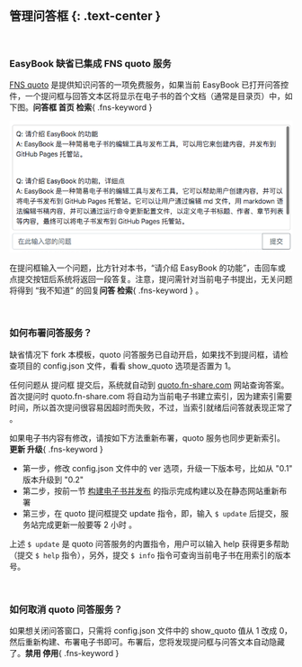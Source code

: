 管理问答框 {: .text-center }
----------

&nbsp;

### EasyBook 缺省已集成 FNS quoto 服务

[FNS quoto](https://quoto.fn-share.com) 是提供知识问答的一项免费服务，如果当前 EasyBook 已打开问答控件，一个提问框与回答文本区将显示在电子书的首个文档（通常是目录页）中，如下图。**问答框 首页 检索**{ .fns-keyword }

![quoto 问答框](res/submit_quoto.gif)

在提问框输入一个问题，比方针对本书，“请介绍 EasyBook 的功能”，击回车或点提交按钮后系统将返回一段答复。注意，提问需针对当前电子书提出，无关问题将得到 “我不知道” 的回复**问答 检索**{ .fns-keyword } 。

&nbsp;

### 如何布署问答服务？

缺省情况下 fork 本模板，quoto 问答服务已自动开启，如果找不到提问框，请检查项目的 config.json 文件，看看 show_quoto 选项是否置为 1。

任何问题从 提问框 提交后，系统就自动到 [quoto.fn-share.com](https://quoto.fn-share.com) 网站查询答案。首次提问时 quoto.fn-share.com 将自动为当前电子书建立索引，因为建索引需要时间，所以首次提问很容易因超时而失败，不过，当索引就绪后问答就表现正常了 。

如果电子书内容有修改，请按如下方法重新布署，quoto 服务也同步更新索引。**更新 升级**{ .fns-keyword }

- 第一步，修改 config.json 文件中的 ver 选项，升级一下版本号，比如从 "0.1" 版本升级到 "0.2"
- 第二步，按前一节 [构建电子书并发布](#2.3) 的指示完成构建以及在静态网站重新布署
- 第三步，在 quoto 提问框提交 update 指令，即，输入 `$ update` 后提交，服务站完成更新一般要等 2 小时 。

上述 `$ update` 是 quoto 问答服务的内置指令，用户可以输入 help 获得更多帮助（提交 `$ help` 指令），另外，提交 `$ info` 指令可查询当前电子书在用索引的版本号。

&nbsp;

### 如何取消 quoto 问答服务？

如果想关闭问答窗口，只需将 config.json 文件中的 show_quoto 值从 1 改成 0，然后重新构建、布署电子书即可。布署后，您将发现提问框与问答文本自动隐藏了。**禁用 停用**{ .fns-keyword }
